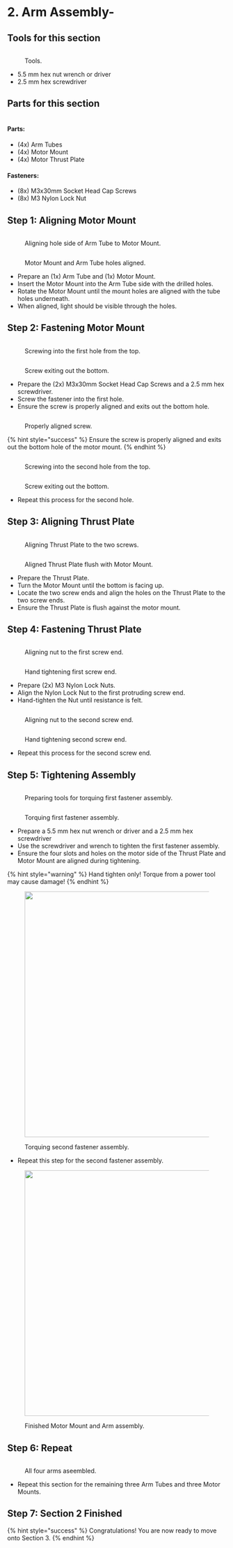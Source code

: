 # 2. Arm Assembly-

## Tools for this section

<figure><img src="../../.gitbook/assets/20240926_004519[1].jpg" alt=""><figcaption><p>Tools.</p></figcaption></figure>

* 5.5 mm hex nut wrench or driver
* 2.5 mm hex screwdriver



## Parts for this section

<figure><img src="../../.gitbook/assets/20240926_004450[1].jpg" alt=""><figcaption></figcaption></figure>

#### Parts:

* (4x) Arm Tubes
* (4x) Motor Mount
* (4x) Motor Thrust Plate

#### Fasteners:

* (8x) M3x30mm Socket Head Cap Screws
* (8x) M3 Nylon Lock Nut



## Step 1: Aligning Motor Mount

<div>

<figure><img src="../../.gitbook/assets/20240926_151915[1].jpg" alt=""><figcaption><p>Aligning hole side of Arm Tube to Motor Mount.</p></figcaption></figure>

 

<figure><img src="../../.gitbook/assets/20240926_151935[1].jpg" alt=""><figcaption><p>Motor Mount and Arm Tube holes aligned.</p></figcaption></figure>

</div>

* Prepare an (1x) Arm Tube and (1x) Motor Mount.
* Insert the Motor Mount into the Arm Tube side with the drilled holes.
* Rotate the Motor Mount until the mount holes are aligned with the tube holes underneath.
* When aligned, light should be visible through the holes.



## Step 2: Fastening Motor Mount

<div>

<figure><img src="../../.gitbook/assets/20240926_152014[1].jpg" alt=""><figcaption><p>Screwing into the first hole from the top.</p></figcaption></figure>

 

<figure><img src="../../.gitbook/assets/20240926_152800[1].jpg" alt=""><figcaption><p>Screw exiting out the bottom.</p></figcaption></figure>

</div>

* Prepare the (2x) M3x30mm Socket Head Cap Screws and a 2.5 mm hex screwdriver.
* Screw the fastener into the first hole.
* Ensure the screw is properly aligned and exits out the bottom hole.

<figure><img src="../../.gitbook/assets/20240926_152816[1].jpg" alt=""><figcaption><p>Properly aligned screw.</p></figcaption></figure>

{% hint style="success" %}
Ensure the screw is properly aligned and exits out the bottom hole of the motor mount.
{% endhint %}

<div>

<figure><img src="../../.gitbook/assets/20240926_152834[1].jpg" alt=""><figcaption><p>Screwing into the second hole from the top.</p></figcaption></figure>

 

<figure><img src="../../.gitbook/assets/20240926_152859[1].jpg" alt=""><figcaption><p>Screw exiting out the bottom.</p></figcaption></figure>

</div>

* Repeat this process for the second hole.



## Step 3: Aligning Thrust Plate

<div>

<figure><img src="../../.gitbook/assets/20240926_152914[1].jpg" alt=""><figcaption><p>Aligning Thrust Plate to the two screws.</p></figcaption></figure>

 

<figure><img src="../../.gitbook/assets/20240926_152925[1].jpg" alt=""><figcaption><p>Aligned Thrust Plate flush with Motor Mount.</p></figcaption></figure>

</div>

* Prepare the Thrust Plate.
* Turn the Motor Mount until the bottom is facing up.
* Locate the two screw ends and align the holes on the Thrust Plate to the two screw ends.
* Ensure the Thrust Plate is flush against the motor mount.



## Step 4: Fastening Thrust Plate

<div>

<figure><img src="../../.gitbook/assets/20240926_152941[1].jpg" alt=""><figcaption><p>Aligning nut to the first screw end.</p></figcaption></figure>

 

<figure><img src="../../.gitbook/assets/20240926_152956[1].jpg" alt=""><figcaption><p>Hand tightening first screw end.</p></figcaption></figure>

</div>

* Prepare (2x) M3 Nylon Lock Nuts.
* Align the Nylon Lock Nut to the first protruding screw end.
* Hand-tighten the Nut until resistance is felt.

<div>

<figure><img src="../../.gitbook/assets/20240926_153006[1].jpg" alt=""><figcaption><p>Aligning nut to the second screw end.</p></figcaption></figure>

 

<figure><img src="../../.gitbook/assets/20240926_153017[1].jpg" alt=""><figcaption><p>Hand tightening second screw end.</p></figcaption></figure>

</div>

* Repeat this process for the second screw end.



## Step 5: Tightening Assembly

<div>

<figure><img src="../../.gitbook/assets/20240926_153044[1].jpg" alt=""><figcaption><p>Preparing tools for torquing first fastener assembly.</p></figcaption></figure>

 

<figure><img src="../../.gitbook/assets/20240926_153100[1].jpg" alt=""><figcaption><p>Torquing first fastener assembly.</p></figcaption></figure>

</div>

* Prepare a 5.5 mm hex nut wrench or driver and a 2.5 mm hex screwdriver
* Use the screwdriver and wrench to tighten the first fastener assembly.
* Ensure the four slots and holes on the motor side of the Thrust Plate and Motor Mount are aligned during tightening.

{% hint style="warning" %}
Hand tighten only! Torque from a power tool may cause damage!
{% endhint %}

<figure><img src="../../.gitbook/assets/20240926_153117[1].jpg" alt="" width="563"><figcaption><p>Torquing second fastener assembly.</p></figcaption></figure>

* Repeat this step for the second fastener assembly.



<figure><img src="../../.gitbook/assets/20240926_154924[1].jpg" alt="" width="563"><figcaption><p>Finished Motor Mount and Arm assembly.</p></figcaption></figure>

## Step 6: Repeat

<figure><img src="../../.gitbook/assets/20240926_155022[1].jpg" alt=""><figcaption><p>All four arms aseembled.</p></figcaption></figure>

* Repeat this section for the remaining three Arm Tubes and three Motor Mounts.



## Step 7: Section 2 Finished

{% hint style="success" %}
Congratulations! You are now ready to move onto Section 3.&#x20;
{% endhint %}
